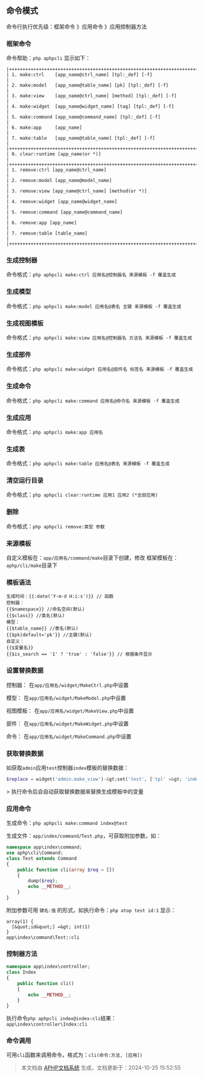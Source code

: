 ## 命令模式

命令行执行优先级：框架命令 》应用命令 》应用控制器方法

### 框架命令

命令帮助：`php aphpcli` 显示如下：

```
|++++++++++++++++++++++++++++++++++++++++++++++++++++++++++++++++++++++++++++|
| 1. make:ctrl    [app_name@ctrl_name] [tpl:_def] [-f]                       |
| 2. make:model   [app_name@table_name] [pk] [tpl:_def] [-f]                 |
| 3. make:view    [app_name@ctrl_name] [method] [tpl:_def] [-f]              |
| 4. make:widget  [app_name@widget_name] [tag] [tpl:_def] [-f]               |
| 5. make:command [app_name@command_name] [tpl:_def] [-f]                    |
| 6. make:app     [app_name]                                                 |
| 7. make:table   [app_name@table_name] [tpl:_def] [-f]                      |
|++++++++++++++++++++++++++++++++++++++++++++++++++++++++++++++++++++++++++++|
| 0. clear:runtime [app_name(or *)]                                          |
|++++++++++++++++++++++++++++++++++++++++++++++++++++++++++++++++++++++++++++|
| 1. remove:ctrl [app_name@ctrl_name]                                        |
| 2. remove:model [app_name@model_name]                                      |
| 3. remove:view [app_name@ctrl_name] [method(or *)]                         |
| 4. remove:widget [app_name@widget_name]                                    |
| 5. remove:command [app_name@command_name]                                  |
| 6. remove:app [app_name]                                                   |
| 7. remove:table [table_name]                                               |
|++++++++++++++++++++++++++++++++++++++++++++++++++++++++++++++++++++++++++++|
```

### 生成控制器

命令格式：`php aphpcli make:ctrl 应用名@控制器名 来源模板 -f 覆盖生成`


### 生成模型

命令格式：`php aphpcli make:model 应用名@表名 主键 来源模板 -f 覆盖生成`

### 生成视图模板

命令格式：`php aphpcli make:view 应用名@控制器名 方法名 来源模板 -f 覆盖生成`

### 生成部件

命令格式：`php aphpcli make:widget 应用名@部件名 标签名 来源模板 -f 覆盖生成`

### 生成命令

命令格式：`php aphpcli make:command 应用名@命令名 来源模板 -f 覆盖生成`

### 生成应用

命令格式：`php aphpcli make:app 应用名`

### 生成表

命令格式：`php aphpcli make:table 应用名@表名 来源模板 -f 覆盖生成`

### 清空运行目录

命令格式：`php aphpcli clear:runtime 应用1 应用2 (*全部应用)`

### 删除

命令格式：`php aphpcli remove:类型 参数`

### 来源模板

自定义模板在：`app/应用名/command/make`目录下创建，修改
框架模板在：`aphp/cli/make`目录下

### 模板语法

```
生成时间：{{:date('Y-m-d H:i:s')}} // 函数
控制器：
{{$namespace}} //命名空间(默认)
{{$class}} //类名(默认)
模型：
{{$table_name}} //表名(默认)
{{$pk|default='pk'}} //主键(默认)
自定义：
{{$变量名}}
{{$is_search == '1' ? 'true' : 'false'}} // 根据条件显示
```

### 设置替换数据

控制器： 在`app/应用名/widget/MakeCtrl.php`中设置

模型： 在`app/应用名/widget/MakeModel.php`中设置

视图模板： 在`app/应用名/widget/MakeView.php`中设置

部件： 在`app/应用名/widget/MakeWidget.php`中设置

命令： 在`app/应用名/widget/MakeCommand.php`中设置


### 获取替换数据

如获取`admin`应用`test`控制器`index`模板的替换数据：

```php
$replace = widget('admin.make_view')-&gt;set('test', ['tpl' =&gt; 'index']);
```

&gt; 执行命令后会自动获取替换数据来替换生成模板中的变量

### 应用命令

生成命令：`php aphpcli make:command index@test`

生成文件：`app/index/command/Test.php`，可获取附加参数，如：

```php
namespace app\index\command;
use aphp\cli\Command;
class Test extends Command
{
	public function cli(array $req = [])
	{
        dump($req);
		echo __METHOD__;
	}
}
```

附加参数可用 `键名:值` 的形式，如执行命令：`php atop test id:1` 显示：

```
array(1) {
  [&quot;id&quot;] =&gt; int(1)
}
app\index\command\Test::cli
```

### 控制器方法

```php
namespace app\index\controller;
class Index
{
    public function cli()
    {
        echo __METHOD__;
    }
}
```

执行命令`php aphpcli index@index:cli`结果：`app\index\controller\Index:cli`

### 命令调用 

可用`cli`函数来调用命令，格式为：`cli(命令:方法, [应用])`


>本文档由 [APHP文档系统](https://doc.aphp.top) 生成，文档更新于：2024-10-25 15:52:55